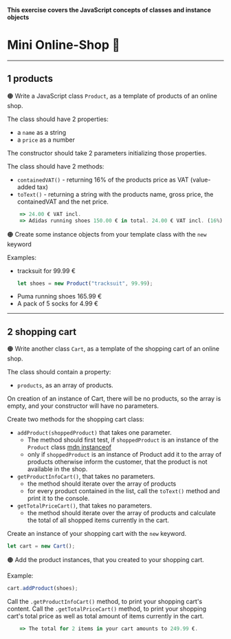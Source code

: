 **This exercise covers the JavaScript concepts of classes and instance objects**

# Mini Online-Shop :shopping_cart:

---


## 1 products
:orange_circle: Write a JavaScript class `Product`, as a template of products of an online shop.

The class should have 2 properties:
* a `name` as a string
* a `price` as a number

The constructor should take 2 parameters initializing those properties.

The class should have 2 methods:
* `containedVAT()` - returning 16% of the products price as VAT (value-added tax)
* `toText()` - returning a string with the products name, gross price, the containedVAT and the net price. 

```javascript
    => 24.00 € VAT incl.
    => Adidas running shoes 150.00 € in total. 24.00 € VAT incl. (16%).
```

:orange_circle: Create some instance objects from your template class with the `new` keyword 

Examples:
* tracksuit for 99.99 €
    ```javascript
    let shoes = new Product("tracksuit", 99.99);
    ```
* Puma running shoes 165.99 €
* A pack of 5 socks for 4.99 €

---
## 2 shopping cart

:orange_circle: Write another class `Cart`, as a template of the shopping cart of an online shop.

The class should contain a property:
* `products`, as an array of products.

On creation of an instance of Cart, there will be no products, so the array is empty, and your constructor will have no parameters.

Create two methods for the shopping cart class:
* `addProduct(shoppedProduct)` that takes one parameter.
    * The method should first test, if `shoppedProduct` is an instance of the `Product` class  [mdn instanceof](https://developer.mozilla.org/en-US/docs/Web/JavaScript/Reference/Operators/instanceof) 
    * only if `shoppedProduct` is an instance of Product add it to the array of products otherwise inform the customer, that the product is not available in the shop.
* `getProductInfoCart()`, that takes no parameters.
    * the method should iterate over the array of products
    * for every product contained in the list, call the `toText()` method and print it to the console.
* `getTotalPriceCart()`, that takes no parameters.
    * the method should iterate over the array of products and calculate the total of all shopped items currently in the cart.
 


Create an instance of your shopping cart with the `new` keyword.
```javascript
let cart = new Cart();
```

:orange_circle: Add the product instances, that you created to your shopping cart.

Example:
```javascript
cart.addProduct(shoes);
```
Call the `.getProductInfoCart()` method, to print your shopping cart's content.
Call the `.getTotalPriceCart()` method, to print your shopping cart's total price as well as total amount of items currently in the cart.



```javascript
    => The total for 2 items in your cart amounts to 249.99 €.
```

